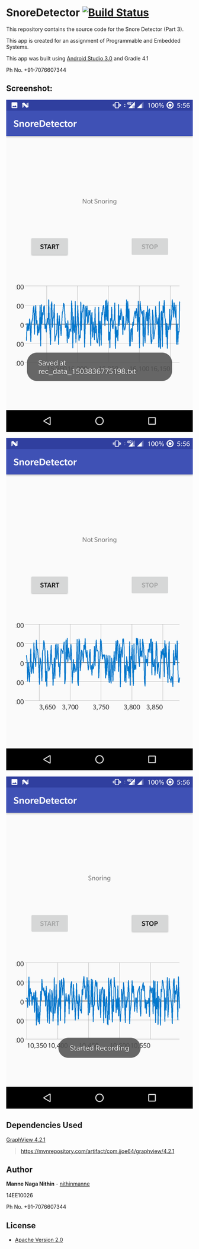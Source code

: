 # SnoreDetector [![Build Status](https://travis-ci.com/nithinmanne/SnoreDetector.svg?token=qkM8xJGEEgqsq7NrzJ3U&branch=master)](https://travis-ci.com/nithinmanne/SnoreDetector)

This repository contains the source code for the Snore Detector (Part 3).

This app is created for an assignment of Programmable and Embedded Systems.

This app was built using [Android Studio 3.0](https://developer.android.com/studio/preview/index.html) and Gradle 4.1

Ph No. +91-7076607344

## Screenshot:

![1](Screenshots/1.png)


![2](Screenshots/2.png)


![3](Screenshots/3.png)


## Dependencies Used
[GraphView 4.2.1](http://www.android-graphview.org/)
>https://mvnrepository.com/artifact/com.jjoe64/graphview/4.2.1

## Author

**Manne Naga Nithin** - [nithinmanne](https://github.com/nithinmanne)

14EE10026

Ph No. +91-7076607344

## License

* [Apache Version 2.0](http://www.apache.org/licenses/LICENSE-2.0.html)
